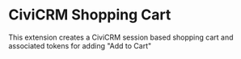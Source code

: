 # CiviCRM Shopping Cart

This extension creates a CiviCRM session based shopping cart and associated tokens for adding "Add to Cart"
